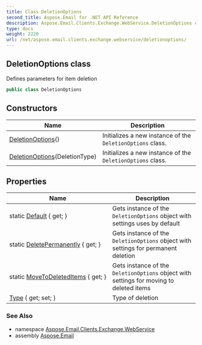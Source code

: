 ```yaml
---
title: Class DeletionOptions
second_title: Aspose.Email for .NET API Reference
description: Aspose.Email.Clients.Exchange.WebService.DeletionOptions class. Defines parameters for item deletion
type: docs
weight: 2220
url: /net/aspose.email.clients.exchange.webservice/deletionoptions/
---
```

## DeletionOptions class

Defines parameters for item deletion

```csharp
public class DeletionOptions
```

## Constructors

| Name | Description |
| --- | --- |
| [DeletionOptions](deletionoptions/#constructor)() | Initializes a new instance of the `DeletionOptions` class. |
| [DeletionOptions](deletionoptions/#constructor_1)(DeletionType) | Initializes a new instance of the `DeletionOptions` class. |

## Properties

| Name | Description |
| --- | --- |
| static [Default](../../aspose.email.clients.exchange.webservice/deletionoptions/default/) { get; } | Gets instance of the `DeletionOptions` object with settings uses by default |
| static [DeletePermanently](../../aspose.email.clients.exchange.webservice/deletionoptions/deletepermanently/) { get; } | Gets instance of the `DeletionOptions` object with settings for permanent deletion |
| static [MoveToDeletedItems](../../aspose.email.clients.exchange.webservice/deletionoptions/movetodeleteditems/) { get; } | Gets instance of the `DeletionOptions` object with settings for moving to deleted items |
| [Type](../../aspose.email.clients.exchange.webservice/deletionoptions/type/) { get; set; } | Type of deletion |

### See Also

* namespace [Aspose.Email.Clients.Exchange.WebService](../../aspose.email.clients.exchange.webservice/)
* assembly [Aspose.Email](../../)



